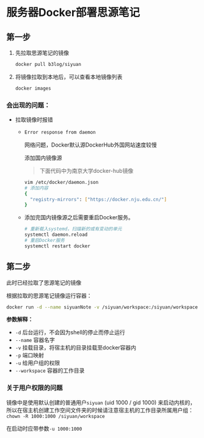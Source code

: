 # 服务器Docker部署思源笔记

## 第一步

1. 先拉取思源笔记的镜像

    ```sh
    docker pull b3log/siyuan
    ```

2. 将镜像拉取到本地后，可以查看本地镜像列表

    ```sh
    docker images
    ```

### 会出现的问题：

* 拉取镜像时报错

  * ```sh
    Error response from daemon
    ```

    网络问题，Docker默认源DockerHub外国网站速度较慢

    添加国内镜像源
    > 下面代码中为南京大学docker-hub镜像

    ```sh
    vim /etc/docker/daemon.json
    # 添加内容
    {
      "registry-mirrors": ["https://docker.nju.edu.cn/"]
    }
    ```
    
  * 添加完国内镜像源之后需要重启Docker服务。

    ```sh
    # 重新载入systemd，扫描新的或有变动的单元
    systemctl daemon.reload
    # 重启Docker服务
    systemctl restart docker
    ```

## 第二步

此时已经拉取了思源笔记的镜像

根据拉取的思源笔记镜像运行容器：

```sh
docker run -d --name siyuanNote -v /siyuan/workspace:/siyuan/workspace -p 6806:6806 -u 1000:1000 b3log/siyuan --workspace=/siyuan/workspace
```

**参数解释：**

* `-d` 后台运行，不会因为shell的停止而停止运行
* `--name` 容器名字
* `-v` 挂载目录，将宿主机的目录挂载至docker容器内
* `-p` 端口映射
* `-u` 给用户组的权限
* `--workspace` 容器的工作目录

### 关于用户权限的问题

镜像中是使用默认创建的普通用户`siyuan` (uid 1000 / gid 1000) 来启动内核的，所以在宿主机创建工作空间文件夹的时候请注意宿主机的工作目录所属用户组：`chown -R 1000:1000 /siyuan/workspace`

在启动时应带参数`-u 1000:1000`
